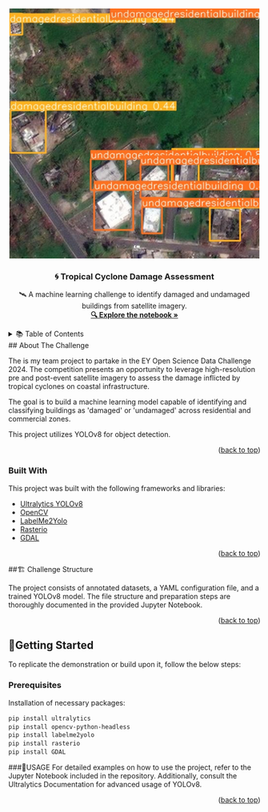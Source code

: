 <a name="readme-top"></a>

<!-- PROJECT LOGO -->
<br />
<div align="center">
    <img src="images/logo.png" alt="Logo" width="500" height="500">
  <h3 align="center">🌀 Tropical Cyclone Damage Assessment</h3>
  <p align="center">
    🛰️ A machine learning challenge to identify damaged and undamaged buildings from satellite imagery.
    <br />
    <a href="https://github.com/sbtnoob12/Storm-Structural-Damage-Assessment/blob/main/Storm_Structure_Image_Damaged_Detection.ipynb"><strong>🔍 Explore the notebook »</strong></a>
    <br />
  </p>
</div>
<!-- TABLE OF CONTENTS -->
<details>
  <summary>📚 Table of Contents</summary>
  <ol>
    <li>
      <a href="#about-the-challenge">About The Challenge</a>
      <ul>
        <li><a href="#built-with">Built With</a></li>
      </ul>
    </li>
    <li><a href="#challenge-structure">Challenge Structure</a></li>
    <li><a href="#getting-started">Getting Started</a>
      <ul>
        <li><a href="#prerequisites">Prerequisites</a></li>
      </ul>
    </li>
    <li><a href="#usage">Usage</a></li>
  </ol>
</details>
<!-- ABOUT THE CHALLENGE -->
## About The Challenge

The is my team project to partake in the EY Open Science Data Challenge 2024. The competition presents an opportunity to leverage high-resolution pre and post-event satellite imagery to assess the damage inflicted by tropical cyclones on coastal infrastructure.

The goal is to build a machine learning model capable of identifying and classifying buildings as 'damaged' or 'undamaged' across residential and commercial zones.

This project utilizes YOLOv8 for object detection. 

<p align="right">(<a href="#readme-top">back to top</a>)</p>

### Built With

This project was built with the following frameworks and libraries:

* [Ultralytics YOLOv8](https://docs.ultralytics.com/)
* [OpenCV](https://opencv.org/)
* [LabelMe2Yolo](https://pypi.org/project/labelme2yolo/)
* [Rasterio](https://rasterio.readthedocs.io/)
* [GDAL](https://gdal.org/)

<p align="right">(<a href="#readme-top">back to top</a>)</p>

<!-- CHALLENGE STRUCTURE -->
##🏗️ Challenge Structure

The project consists of annotated datasets, a YAML configuration file, and a trained YOLOv8 model. The file structure and preparation steps are thoroughly documented in the provided Jupyter Notebook.

<p align="right">(<a href="#readme-top">back to top</a>)</p>

<!-- GETTING STARTED -->
## 🚀Getting Started

To replicate the demonstration or build upon it, follow the below steps:

### Prerequisites

Installation of necessary packages:

```sh
pip install ultralytics
pip install opencv-python-headless
pip install labelme2yolo
pip install rasterio
pip install GDAL
```
###📖USAGE 
For detailed examples on how to use the project, refer to the Jupyter Notebook included in the repository. Additionally, consult the Ultralytics Documentation for advanced usage of YOLOv8.

<p align="right">(<a href="#readme-top">back to top</a>)</p>

